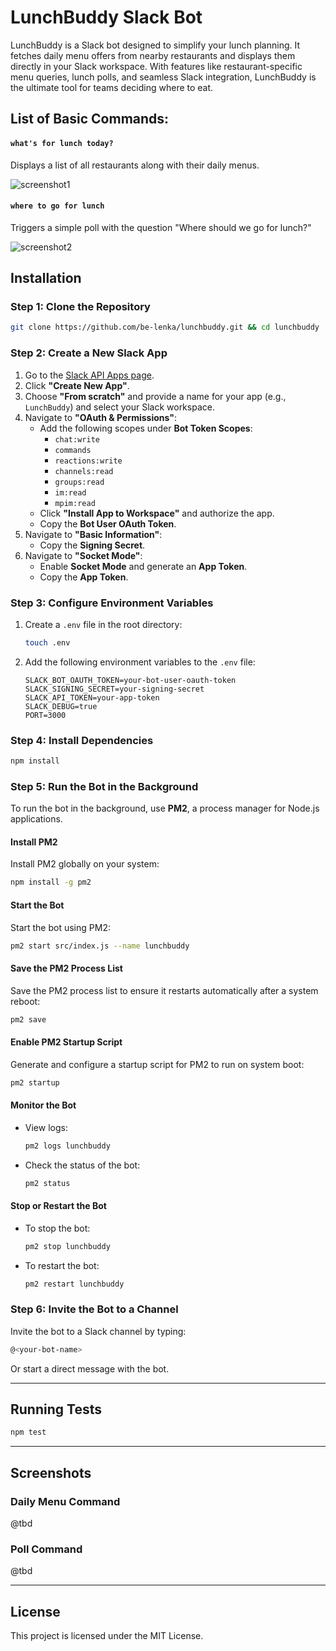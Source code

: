 # LunchBuddy Slack Bot

LunchBuddy is a Slack bot designed to simplify your lunch planning. It fetches daily menu offers from nearby restaurants and displays them directly in your Slack workspace. With features like restaurant-specific menu queries, lunch polls, and seamless Slack integration, LunchBuddy is the ultimate tool for teams deciding where to eat.

## List of Basic Commands:

#### `what's for lunch today?`

Displays a list of all restaurants along with their daily menus.

![screenshot1](https://user-images.githubusercontent.com/6382002/28791040-5ee569ea-762b-11e7-875b-69e4f0e00eee.png)

#### `where to go for lunch`

Triggers a simple poll with the question "Where should we go for lunch?"

![screenshot2](https://user-images.githubusercontent.com/6382002/28791042-5ef03690-762b-11e7-90cd-7b239dec4c5d.png)

## Installation

### Step 1: Clone the Repository

```bash
git clone https://github.com/be-lenka/lunchbuddy.git && cd lunchbuddy
```

### Step 2: Create a New Slack App

1. Go to the [Slack API Apps page](https://api.slack.com/apps).
2. Click **"Create New App"**.
3. Choose **"From scratch"** and provide a name for your app (e.g., `LunchBuddy`) and select your Slack workspace.
4. Navigate to **"OAuth & Permissions"**:
   - Add the following scopes under **Bot Token Scopes**:
     - `chat:write`
     - `commands`
     - `reactions:write`
     - `channels:read`
     - `groups:read`
     - `im:read`
     - `mpim:read`
   - Click **"Install App to Workspace"** and authorize the app.
   - Copy the **Bot User OAuth Token**.
5. Navigate to **"Basic Information"**:
   - Copy the **Signing Secret**.
6. Navigate to **"Socket Mode"**:
   - Enable **Socket Mode** and generate an **App Token**.
   - Copy the **App Token**.

### Step 3: Configure Environment Variables

1. Create a `.env` file in the root directory:
   ```bash
   touch .env
   ```
2. Add the following environment variables to the `.env` file:
   ```env
   SLACK_BOT_OAUTH_TOKEN=your-bot-user-oauth-token
   SLACK_SIGNING_SECRET=your-signing-secret
   SLACK_API_TOKEN=your-app-token
   SLACK_DEBUG=true
   PORT=3000
   ```

### Step 4: Install Dependencies

```bash
npm install
```

### Step 5: Run the Bot in the Background

To run the bot in the background, use **PM2**, a process manager for Node.js applications.

#### Install PM2

Install PM2 globally on your system:

```bash
npm install -g pm2
```

#### Start the Bot

Start the bot using PM2:

```bash
pm2 start src/index.js --name lunchbuddy
```

#### Save the PM2 Process List

Save the PM2 process list to ensure it restarts automatically after a system reboot:

```bash
pm2 save
```

#### Enable PM2 Startup Script

Generate and configure a startup script for PM2 to run on system boot:

```bash
pm2 startup
```

#### Monitor the Bot

- View logs:
  ```bash
  pm2 logs lunchbuddy
  ```
- Check the status of the bot:
  ```bash
  pm2 status
  ```

#### Stop or Restart the Bot

- To stop the bot:
  ```bash
  pm2 stop lunchbuddy
  ```
- To restart the bot:
  ```bash
  pm2 restart lunchbuddy
  ```

### Step 6: Invite the Bot to a Channel

Invite the bot to a Slack channel by typing:

```bash
@<your-bot-name>
```

Or start a direct message with the bot.

---

## Running Tests

```bash
npm test
```

---

## Screenshots

### Daily Menu Command

@tbd

### Poll Command

@tbd

---

## License

This project is licensed under the MIT License.
